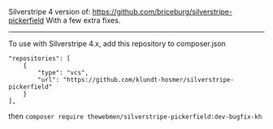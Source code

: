 Silverstripe 4 version of: https://github.com/briceburg/silverstripe-pickerfield
With a few extra fixes.

----

To use with Silverstripe 4.x, add this repository to composer.json
```
"repositories": [
    {
        "type": "vcs",
        "url": "https://github.com/klundt-hosmer/silverstripe-pickerfield"
    }
],
```
then
`composer require thewebmen/silverstripe-pickerfield:dev-bugfix-kh`

